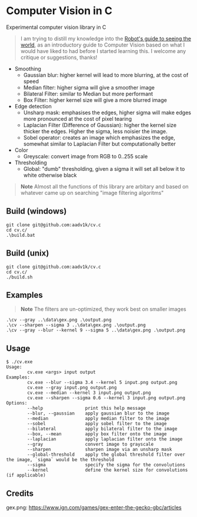 # Computer Vision in C

Experimental computer vision library in C

> I am trying to distill my knowledge into the [Robot's guide to seeing the world](https://aadv1k.gitbook.io/cv-guide), as an introductory guide to Computer Vision based on what I would have liked to had before I started learning this. I welcome any critique or suggestions, thanks!

- Smoothing
  - Gaussian blur: higher kernel will lead to more blurring, at the cost of speed
  - Median filter: higher sigma will give a smoother image 
  - Bilateral Filter: similar to Median but more performant
  - Box Filter: higher kernel size will give a more blurred image 
- Edge detection
  - Unsharp mask: emphasises the edges, higher sigma will make edges more pronounced at the cost of pixel tearing
  - Laplacian Filter (Difference of Gaussian): higher the kernel size thicker the edges. 
    Higher the sigma, less noisier the image.
  - Sobel operator: creates an image which emphasizes the edge, somewhat similar to Laplacian Filter
    but computationally better
- Color
  - Greyscale: convert image from RGB to 0..255 scale
- Thresholding
  - Global: "dumb" thresholding, given a sigma it will set all below it to white otherwise black 


> **Note**
> Almost all the functions of this library are arbitary and based on whatever came up on searching "image filtering algoritms"


## Build (windows)

```console
git clone git@github.com:aadv1k/cv.c
cd cv.c/
.\build.bat
```

## Build (unix)

```console
git clone git@github.com:aadv1k/cv.c
cd cv.c/
./build.sh
```

## Examples

> **Note**
> The filters are un-optimized, they work best on smaller images

```console
.\cv --gray ..\data\gex.png .\output.png
.\cv --sharpen --sigma 3 ..\data\gex.png .\output.png
.\cv --gray --blur --kernel 9 --sigma 5 ..\data\gex.png .\output.png
```

## Usage

```console
$ ./cv.exe
Usage:
        cv.exe <args> input output
Examples:
        cv.exe --blur --sigma 3.4 --kernel 5 input.png output.png
        cv.exe --gray input.png output.png
        cv.exe --median --kernel 3 input.png output.png
        cv.exe --sharpen --sigma 0.6 --kernel 3 input.png output.png
Options:
        --help                print this help message
        --blur, --gaussian    apply gaussian blur to the image
        --median              apply median filter to the image
        --sobel               apply sobel filter to the image
        --bilateral           apply bilateral filter to the image
        --box, --mean         apply box filter onto the image
        --laplacian           apply laplacian filter onto the image
        --gray                convert image to grayscale
        --sharpen             sharpen image via an unsharp mask
        --global-threshold    apply the global threshold filter over the image, `sigma` would be the threshold
        --sigma               specify the sigma for the convolutions
        --kernel              define the kernel size for convolutions (if applicable)
```

## Credits

gex.png: https://www.ign.com/games/gex-enter-the-gecko-gbc/articles
